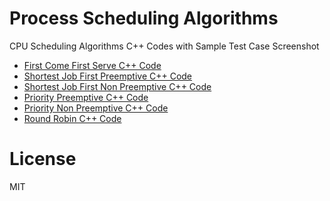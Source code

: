 # Process Scheduling Algorithms
CPU Scheduling Algorithms C++ Codes with Sample Test Case Screenshot

- [First Come First Serve C++ Code](First-Come-First-Serve/FCFS-Code.cpp)
- [Shortest Job First Preemptive C++ Code](Shortest-Job-First-Preemtive/Shortest-Job-First-Preemtive-Code.cpp)
- [Shortest Job First Non Preemptive C++ Code](Shortest-Job-First-Non-Preemtive/Shortest-Job-First-Non-Preemtive-Code.cpp)
- [Priority Preemptive C++ Code](Priority-Preemtive/Priority-Preemtive-Code.cpp)
- [Priority Non Preemptive C++ Code](Priority-Non-Preemptive/Priority-Non-Preemtive-Code.cpp)
- [Round Robin C++ Code](Round-Robin/Round-Robin-Code.cpp)

# License
MIT
